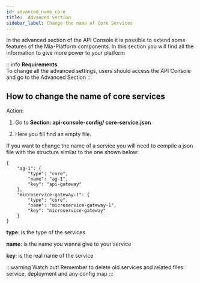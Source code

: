 ```yaml
---
id: advanced_name_core
title:  Advanced Section
sidebar_label: Change the name of Core Services
---
```

In the advanced section of the API Console it is possible to extend some features of the Mia-Platform components.
In this section you will find all the information to give more power to your platform

:::info
**Requirements**  
To change all the advanced settings, users should access the API Console and go to the Advanced Section
:::

## How to change the name of core services

Action:

1. Go to **Section: api-console-config/ core-service.json**

2. Here you fill find an empty file.

If you want to change the name of a service you will need to compile a json file with the structure similar to the one shown below:

```
{
    "ag-1": {
        "type": "core",
        "name": "ag-1",
        "key": "api-gateway"
    },
    "microservice-gateway-1": {
        "type": "core",
        "name": "microservice-gateway-1",
        "key": "microservice-gateway"
    }
}
```

**type**: is the type of the services

**name**: is the name you wanna give to your service

**key**: is the real name of the service

:::warning
Watch out!
Remember to delete old services and related files: service, deployment and any config map
:::

